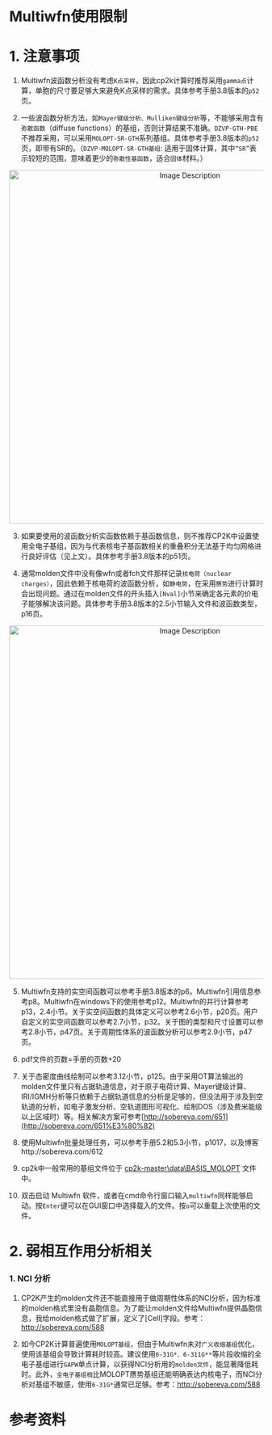 # Multiwfn使用限制

# 1. 注意事项   

1. Multiwfn波函数分析没有考虑`K点采样`，因此cp2k计算时推荐采用`gamma点`计算，单胞的尺寸要足够大来避免K点采样的需求。具体参考手册3.8版本的`p52`页。  


2. 一些波函数分析方法，如`Mayer键级分析、Mulliken键级分析`等，不能够采用含有`弥散函数`（diffuse functions）的基组，否则计算结果不准确。`DZVP-GTH-PBE`不推荐采用，可以采用`MOLOPT-SR-GTH`系列基组。具体参考手册3.8版本的`p52`页，即带有SR的。（`DZVP-MOLOPT-SR-GTH基组`: 适用于固体计算，其中`“SR”`表示较短的范围，意味着更少的`弥散性基函数`，适合`固体`材料。）    

<p align="center">
<img src="https://19640810.xyz/05_image/01_imageHost/20240711-105201.png" alt="Image Description" width="700">
</p>


3. 如果要使用的波函数分析实函数依赖于基函数信息，则不推荐CP2K中设置使用全电子基组，因为与代表核电子基函数相关的重叠积分无法基于均匀网格进行良好评估（见上文）。具体参考手册3.8版本的p51页。   


4. 通常molden文件中没有像wfn或者fch文件那样记录`核电荷（nuclear charges）`，因此依赖于核电荷的波函数分析，如`静电势`，在采用`赝势`进行计算时会出现问题。通过在molden文件的开头插入`[Nval]`小节来确定各元素的价电子能够解决该问题。具体参考手册3.8版本的2.5小节输入文件和波函数类型，p16页。   

<p align="center">
<img src="https://19640810.xyz/05_image/01_imageHost/20240711-160649.png" alt="Image Description" width="700">
</p>


5. Multiwfn支持的实空间函数可以参考手册3.8版本的p6。Multiwfn引用信息参考p8。Multiwfn在windows下的使用参考p12。Multiwfn的并行计算参考p13，2.4小节。关于实空间函数的具体定义可以参考2.6小节，p20页。用户自定义的实空间函数可以参考2.7小节，p32。关于图的类型和尺寸设置可以参考2.8小节，p47页。关于周期性体系的波函数分析可以参考2.9小节，p47页。     

6. pdf文件的页数=手册的页数+20   


7. 关于态密度曲线绘制可以参考3.12小节，p125。由于采用OT算法输出的molden文件里只有占据轨道信息，对于原子电荷计算、Mayer键级计算、IRI/IGMH分析等只依赖于占据轨道信息的分析是足够的，但没法用于涉及到空轨道的分析，如电子激发分析、空轨道图形可视化、绘制DOS（涉及费米能级以上区域时）等。相关解决方案可参考[http://sobereva.com/651](http://sobereva.com/651%E3%80%82)   


8. 使用Multiwfn批量处理任务，可以参考手册5.2和5.3小节，p1017，以及博客http://sobereva.com/612    

9. cp2k中一般常用的基组文件位于 [cp2k-master\data\BASIS_MOLOPT](https://github.com/Yiwei666/cp2k/blob/master/data/BASIS_MOLOPT) 文件中。  


10. 双击启动 Multiwfn 软件，或者在cmd命令行窗口输入`multiwfn`同样能够启动。按`Enter`键可以在GUI窗口中选择载入的文件。按`o`可以重载上次使用的文件。


# 2. 弱相互作用分析相关

### 1. NCI 分析

1. CP2K产生的molden文件还不能直接用于做周期性体系的NCI分析，因为标准的molden格式里没有晶胞信息。为了能让molden文件给Multiwfn提供晶胞信息，我给molden格式做了扩展，定义了[Cell]字段。参考：http://sobereva.com/588

2. 如今CP2K计算普遍使用`MOLOPT基组`，但由于Multiwfn未对`广义收缩基组`优化，使用该基组会导致计算耗时较高。建议使用`6-31G*、6-311G**`等片段收缩的全电子基组进行`GAPW`单点计算，以获得NCI分析用的`molden文件`，能显著降低耗时。此外，`全电子基组相`比MOLOPT赝势基组还能明确表达内核电子，而NCI分析对基组不敏感，使用`6-31G*`通常已足够。参考：http://sobereva.com/588








# 参考资料









